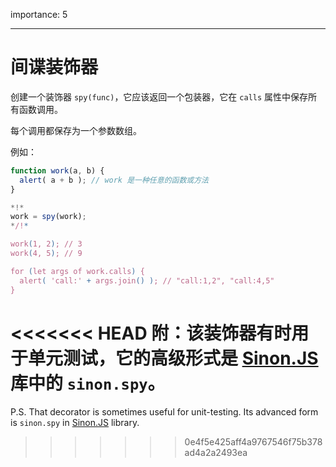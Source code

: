 importance: 5

---

# 间谍装饰器

创建一个装饰器 `spy(func)`，它应该返回一个包装器，它在 `calls` 属性中保存所有函数调用。 

每个调用都保存为一个参数数组。

例如：

```js
function work(a, b) {
  alert( a + b ); // work 是一种任意的函数或方法
}

*!*
work = spy(work);
*/!*

work(1, 2); // 3
work(4, 5); // 9

for (let args of work.calls) {
  alert( 'call:' + args.join() ); // "call:1,2", "call:4,5"
}
```

<<<<<<< HEAD
附：该装饰器有时用于单元测试，它的高级形式是 [Sinon.JS](http://sinonjs.org/) 库中的 `sinon.spy`。
=======
P.S. That decorator is sometimes useful for unit-testing. Its advanced form is `sinon.spy` in [Sinon.JS](http://sinonjs.org/) library.
>>>>>>> 0e4f5e425aff4a9767546f75b378ad4a2a2493ea
